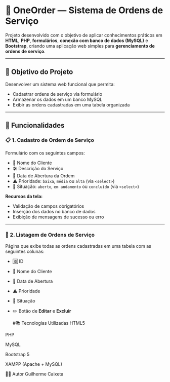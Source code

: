# 💼 OneOrder — Sistema de Ordens de Serviço

Projeto desenvolvido com o objetivo de aplicar conhecimentos práticos em **HTML**, **PHP**, **formulários**, **conexão com banco de dados (MySQL)** e **Bootstrap**, criando uma aplicação web simples para **gerenciamento de ordens de serviço**.

---

## 🧠 Objetivo do Projeto

Desenvolver um sistema web funcional que permita:

- Cadastrar ordens de serviço via formulário
- Armazenar os dados em um banco MySQL
- Exibir as ordens cadastradas em uma tabela organizada

---

## 🔧 Funcionalidades

### 📋 1. Cadastro de Ordem de Serviço

Formulário com os seguintes campos:
- 👤 Nome do Cliente
- 🛠️ Descrição do Serviço
- 📅 Data de Abertura da Ordem
- ⚠️ Prioridade: `baixa`, `média` ou `alta` (via `<select>`)
- 🔄 Situação: `aberto`, `em andamento` ou `concluído` (via `<select>`)

**Recursos da tela:**
- Validação de campos obrigatórios
- Inserção dos dados no banco de dados
- Exibição de mensagens de sucesso ou erro

---

### 📑 2. Listagem de Ordens de Serviço

Página que exibe todas as ordens cadastradas em uma tabela com as seguintes colunas:
- 🆔 ID
- 👤 Nome do Cliente
- 📅 Data de Abertura
- ⚠️ Prioridade
- 🔄 Situação
- ✏️ Botão de **Editar** e **Excluir**

  #📚 Tecnologias Utilizadas
HTML5

PHP

MySQL

Bootstrap 5

XAMPP (Apache + MySQL)


👨‍🎓 Autor
Guilherme Caixeta




